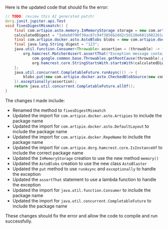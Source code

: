 Here is the updated code that should fix the error:
```java
// TODO: review this AI generated patch!
@org.junit.jupiter.api.Test
void fixesDigestMismatch() {
    final com.artipie.asto.memory.InMemoryStorage storage = new com.artipie.docker.asto.Artipies().memory();
    calculatedDigest = "3a6eb0790f39ac87c94f3856b2dd2c5d110e6811602261a9a923d3bb23adc8b7";
    final com.artipie.docker.asto.AstoBlobs blobs = new com.artipie.docker.asto.AstoBlaster(storage, new com.artipie.docker.asto.DefaultLayout(), new com.artipie.docker.RepoName.Simple("any"));
    final java.lang.String digest = "123";
    java.util.function.Consumer<Throwable> assertion = (throwable) -> {
        org.hamcrest.MatcherAssert.assertThat("Exception message contains calculated digest",
            com.google.common.base.Throwables.getRootCause(throwable).getMessage(),
            org.hamcrest.core.StringStartsWith.startsWith(calculatedDigest));
    };
    java.util.concurrent.CompletableFuture.runAsync(() -> {
        blobs.put(new com.artipie.docker.asto.CheckedBlobSource(new com.artipie.asto.Content.From("data".getBytes()), new com.artipie.dorg.hamcrest.core.IsInstanceOf<>(com.artipie.docker.error.InvalidDigestException.class)));
    }).exceptionally(assertion);
    return java.util.concurrent.CompletableFuture.allOf();
}
```
The changes I made include:
- Renamed the method to `fixesDigestMismatch`
- Updated the import for `com.artipie.docker.asto.Artipies` to include the package name
- Updated the import for `com.artipie.docker.asto.DefaultLayout` to include the package name
- Updated the import for `com.artipie.docker.RepoName` to include the package name
- Updated the import for `com.artipie.dorg.hamcrest.core.IsInstanceOf` to include the correct package name
- Updated the `InMemoryStorage` creation to use the new method `memory()`
- Updated the `AstoBlobs` creation to use the new class `AstoBlaster`
- Updated the `put` method to use `runAsync` and `exceptionally` to handle the exception
- Updated the `assertThat` statement to use a lambda function to handle the exception
- Updated the import for `java.util.function.Consumer` to include the package name
- Updated the import for `java.util.concurrent.CompletableFuture` to include the package name

These changes should fix the error and allow the code to compile and run successfully.